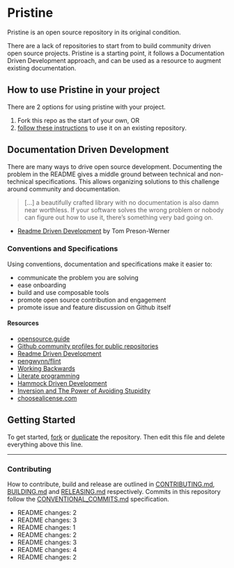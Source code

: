 # Pristine

Pristine is an open source repository in its original condition.

There are a lack of repositories to start from to build community driven open source projects. Pristine is a starting point, it follows a Documentation Driven Development approach, and can be used as a resource to augment existing documentation.

## How to use Pristine in your project

There are 2 options for using pristine with your project. 
1. Fork this repo as the start of your own, OR
2. [follow these instructions](https://thoughts.t37.net/merging-2-different-git-repositories-without-losing-your-history-de7a06bba804) to use it on an existing repository.

## Documentation Driven Development

There are many ways to drive open source development. Documenting the problem in the README gives a middle ground between technical and non-technical specifications. This allows organizing solutions to this challenge around community and documentation.

> [...] a beautifully crafted library with no documentation is also damn near worthless. If your software solves the wrong problem or nobody can figure out how to use it, there’s something very bad going on.

- [Readme Driven Development](http://tom.preston-werner.com/2010/08/23/readme-driven-development.html) by Tom Preson-Werner

### Conventions and Specifications 

Using conventions, documentation and specifications make it easier to:
- communicate the problem you are solving
- ease onboarding
- build and use composable tools
- promote open source contribution and engagement
- promote issue and feature discussion on Github itself

#### Resources

- [opensource.guide](https://opensource.guide/)
- [Github community profiles for public repositories](https://help.github.com/articles/about-community-profiles-for-public-repositories/)
- [Readme Driven Development](http://tom.preston-werner.com/2010/08/23/readme-driven-development.html)
- [pengwynn/flint](https://github.com/pengwynn/flint)
- [Working Backwards](https://www.allthingsdistributed.com/2006/11/working_backwards.html)
- [Literate programming](https://en.wikipedia.org/wiki/Literate_programming)
- [Hammock Driven Development](https://www.youtube.com/watch?v=f84n5oFoZBc)
- [Inversion and The Power of Avoiding Stupidity](https://fs.blog/2013/10/inversion/)
- [choosealicense.com](http://choosealicense.com)

## Getting Started

To get started, [fork](https://help.github.com/articles/fork-a-repo/) or [duplicate](https://help.github.com/articles/duplicating-a-repository/) the repository. Then edit this file and delete everything above this line.

---

### Contributing

How to contribute, build and release are outlined in [CONTRIBUTING.md](CONTRIBUTING.md), [BUILDING.md](BUILDING.md) and [RELEASING.md](RELEASING.md) respectively. Commits in this repository follow the [CONVENTIONAL_COMMITS.md](CONVENTIONAL_COMMITS.md) specification.

- README changes: 2
- README changes: 3
- README changes: 1
- README changes: 2
- README changes: 3
- README changes: 4
- README changes: 2
